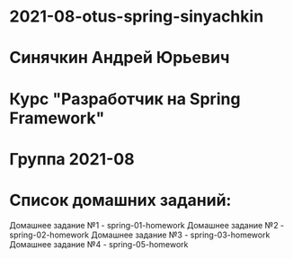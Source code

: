 # 2021-08-otus-spring-sinyachkin
# Синячкин Андрей Юрьевич
# Курс "Разработчик на Spring Framework"
# Группа 2021-08
# Список домашних заданий:
Домашнее задание №1 - spring-01-homework
Домашнее задание №2 - spring-02-homework
Домашнее задание №3 - spring-03-homework
Домашнее задание №4 - spring-05-homework
